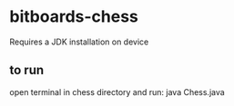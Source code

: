 # bitboards-chess
Requires a JDK installation on device

## to run
open terminal in chess directory and run:
java Chess.java
